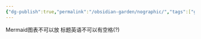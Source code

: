 ```yaml
---
{"dg-publish":true,"permalink":"/obsidian-garden/nographic/","tags":["garden"],"created":"2025-02-28T16:48:01.530+08:00","updated":"2025-03-17T21:34:58.901+08:00"}
---
```


Mermaid图表不可以放
标题英语不可以有空格(?)